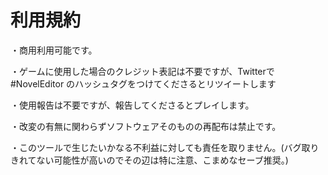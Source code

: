 # 利用規約

・商用利用可能です。

・ゲームに使用した場合のクレジット表記は不要ですが、Twitterで #NovelEditor のハッシュタグをつけてくださるとリツイートします

・使用報告は不要ですが、報告してくださるとプレイします。

・改変の有無に関わらずソフトウェアそのものの再配布は禁止です。

・このツールで生じたいかなる不利益に対しても責任を取りません。(バグ取りきれてない可能性が高いのでその辺は特に注意、こまめなセーブ推奨。)
